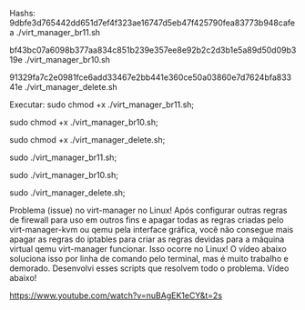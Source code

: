 Hashs:
9dbfe3d765442dd651d7ef4f323ae16747d5eb47f425790fea83773b948cafea  ./virt_manager_br11.sh

bf43bc07a6098b377aa834c851b239e357ee8e92b2c2d3b1e5a89d50d09b319e  ./virt_manager_br10.sh

91329fa7c2e0981fce6add33467e2bb441e360ce50a03860e7d7624bfa83341e  ./virt_manager_delete.sh


Executar:
sudo chmod +x ./virt_manager_br11.sh;

sudo chmod +x ./virt_manager_br10.sh;

sudo chmod +x ./virt_manager_delete.sh;


sudo ./virt_manager_br11.sh;

sudo ./virt_manager_br10.sh;

sudo ./virt_manager_delete.sh;


Problema (issue) no virt-manager no Linux! Após configurar outras regras de firewall para uso em outros fins e apagar todas as regras criadas pelo virt-manager-kvm ou qemu pela interface gráfica, você não consegue mais apagar as regras do iptables para criar as regras devidas para a máquina virtual qemu virt-manager funcionar. Isso ocorre no Linux! O vídeo abaixo soluciona isso por linha de comando pelo terminal, mas é muito trabalho e demorado. Desenvolvi esses scripts que resolvem todo o problema. Vídeo abaixo!

https://www.youtube.com/watch?v=nuBAgEK1eCY&t=2s
